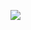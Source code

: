 <img 
   src="https://github-readme-stats.vercel.app/api?username=MAHIN0093&show_icons=true&theme=merko" 
/>
